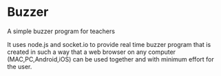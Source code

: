 Buzzer
======

A simple buzzer program for teachers


It uses node.js and socket.io to provide real time buzzer program that is created in such a way that a web browser on any computer (MAC,PC,Android,iOS) can be used together and with minimum effort for the user.
